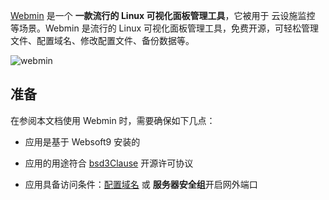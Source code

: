 [Webmin](https://www.webmin.com/) 是一个 **一款流行的 Linux 可视化面板管理工具**，它被用于 云设施监控  等场景。Webmin 是流行的 Linux 可视化面板管理工具，免费开源，可轻松管理文件、配置域名、修改配置文件、备份数据等。


![webmin](https://libs.websoft9.com/Websoft9/DocsPicture/zh/webmin/webmin-dashboard-websoft9.png)


## 准备

在参阅本文档使用 Webmin 时，需要确保如下几点：

- 应用是基于 Websoft9 安装的

- 应用的用途符合 [bsd3Clause](https://opensource.org/licenses/BSD-3-Clause) 开源许可协议

- 应用具备访问条件：[配置域名](./domain-set) 或 **服务器安全组**开启网外端口
